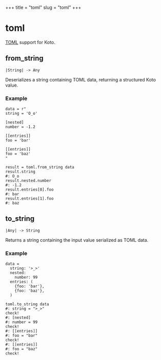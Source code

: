 +++
title = "toml"
slug = "toml"
+++

# toml

[TOML](https://toml.io) support for Koto.

## from_string

````kototype
|String| -> Any
````

Deserializes a string containing TOML data, returning a structured Koto value.

### Example

````koto
data = r"
string = 'O_o'

[nested]
number = -1.2

[[entries]]
foo = 'bar'

[[entries]]
foo = 'baz'
"

result = toml.from_string data
result.string
#: O_o
result.nested.number
#: -1.2
result.entries[0].foo
#: bar
result.entries[1].foo
#: baz
````

## to_string

````kototype
|Any| -> String
````

Returns a string containing the input value serialized as TOML data.

### Example

````koto
data =
  string: '>_>'
  nested:
    number: 99
  entries: (
    {foo: 'bar'},
    {foo: 'baz'},
  )

toml.to_string data
#: string = ">_>"
check!
#: [nested]
#: number = 99
check!
#: [[entries]]
#: foo = "bar"
check!
#: [[entries]]
#: foo = "baz"
check!
````